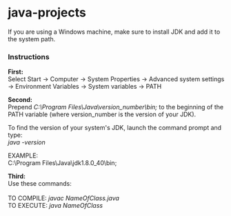 # java-projects

If you are using a Windows machine, make sure to install JDK and add it to the system path. 

<h3>Instructions</h3> 

<strong>First: </strong><br> 
Select Start -> Computer -> System Properties -> Advanced system settings <br/> 
-> Environment Variables -> System variables -> PATH

<strong>Second: </strong><br> 
Prepend <em>C:\Program Files\Java\version_number\bin;</em> to the beginning of the <br>
PATH variable (where version_number is the version of your JDK). 

To find the version of your system's JDK, launch the command prompt and type: <br> 
    <em>java -version</em>  

EXAMPLE: <br> 
    C:\Program Files\Java\jdk1.8.0_40\bin;

<strong>Third: </strong><br> 
Use these commands:<br>  
	TO COMPILE:  <em>javac NameOfClass.java</em><br> 
	TO EXECUTE:  <em>java NameOfClass</em>